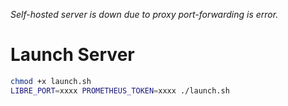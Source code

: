 *Self-hosted server is down due to proxy port-forwarding is error.*

# Launch Server
```sh
chmod +x launch.sh
LIBRE_PORT=xxxx PROMETHEUS_TOKEN=xxxx ./launch.sh
```